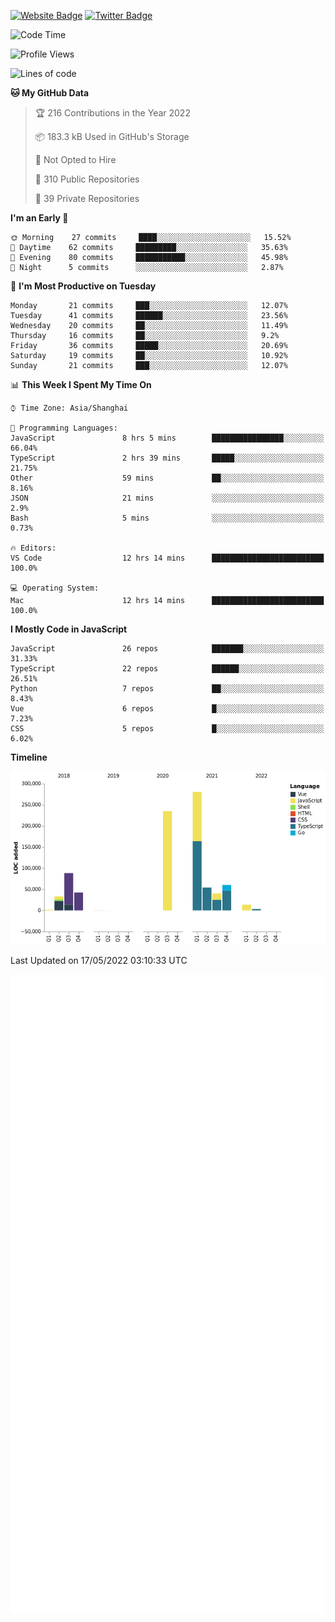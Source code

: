 [![Website Badge](https://img.shields.io/badge/-caos.me-444444?style=flat&logo=Google-Chrome&logoColor=f2f2f2&link=https://caos.me)](https://caos.me)
[![Twitter Badge](https://img.shields.io/badge/-@caosbad-1da1f2?style=flat&labelColor=1ca0f1&logo=twitter&logoColor=white&link=https://twitter.com/caosbad)](https://twitter.com/caosbad)



<!--START_SECTION:waka-->
![Code Time](http://img.shields.io/badge/Code%20Time-0%20secs-blue)

![Profile Views](http://img.shields.io/badge/Profile%20Views-13-blue)

![Lines of code](https://img.shields.io/badge/From%20Hello%20World%20I%27ve%20Written-852%20Thousand%20lines%20of%20code-blue)

**🐱 My GitHub Data** 

> 🏆 216 Contributions in the Year 2022
 > 
> 📦 183.3 kB Used in GitHub's Storage 
 > 
> 🚫 Not Opted to Hire
 > 
> 📜 310 Public Repositories 
 > 
> 🔑 39 Private Repositories  
 > 
**I'm an Early 🐤** 

```text
🌞 Morning    27 commits     ████░░░░░░░░░░░░░░░░░░░░░   15.52% 
🌆 Daytime    62 commits     █████████░░░░░░░░░░░░░░░░   35.63% 
🌃 Evening    80 commits     ███████████░░░░░░░░░░░░░░   45.98% 
🌙 Night      5 commits      ░░░░░░░░░░░░░░░░░░░░░░░░░   2.87%

```
📅 **I'm Most Productive on Tuesday** 

```text
Monday       21 commits     ███░░░░░░░░░░░░░░░░░░░░░░   12.07% 
Tuesday      41 commits     ██████░░░░░░░░░░░░░░░░░░░   23.56% 
Wednesday    20 commits     ██░░░░░░░░░░░░░░░░░░░░░░░   11.49% 
Thursday     16 commits     ██░░░░░░░░░░░░░░░░░░░░░░░   9.2% 
Friday       36 commits     █████░░░░░░░░░░░░░░░░░░░░   20.69% 
Saturday     19 commits     ██░░░░░░░░░░░░░░░░░░░░░░░   10.92% 
Sunday       21 commits     ███░░░░░░░░░░░░░░░░░░░░░░   12.07%

```


📊 **This Week I Spent My Time On** 

```text
⌚︎ Time Zone: Asia/Shanghai

💬 Programming Languages: 
JavaScript               8 hrs 5 mins        ████████████████░░░░░░░░░   66.04% 
TypeScript               2 hrs 39 mins       █████░░░░░░░░░░░░░░░░░░░░   21.75% 
Other                    59 mins             ██░░░░░░░░░░░░░░░░░░░░░░░   8.16% 
JSON                     21 mins             ░░░░░░░░░░░░░░░░░░░░░░░░░   2.9% 
Bash                     5 mins              ░░░░░░░░░░░░░░░░░░░░░░░░░   0.73%

🔥 Editors: 
VS Code                  12 hrs 14 mins      █████████████████████████   100.0%

💻 Operating System: 
Mac                      12 hrs 14 mins      █████████████████████████   100.0%

```

**I Mostly Code in JavaScript** 

```text
JavaScript               26 repos            ███████░░░░░░░░░░░░░░░░░░   31.33% 
TypeScript               22 repos            ██████░░░░░░░░░░░░░░░░░░░   26.51% 
Python                   7 repos             ██░░░░░░░░░░░░░░░░░░░░░░░   8.43% 
Vue                      6 repos             █░░░░░░░░░░░░░░░░░░░░░░░░   7.23% 
CSS                      5 repos             █░░░░░░░░░░░░░░░░░░░░░░░░   6.02%

```


**Timeline**

![Chart not found](https://raw.githubusercontent.com/caosbad/caosbad/master/charts/bar_graph.png) 


 Last Updated on 17/05/2022 03:10:33 UTC
<!--END_SECTION:waka-->


![Metrics](https://github.com/caosbad/CaosBad/blob/master/github-metrics.svg)
